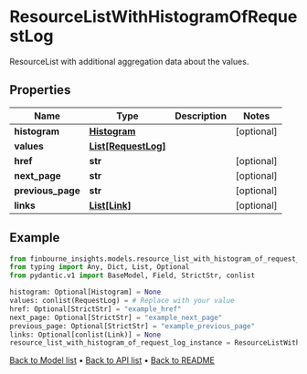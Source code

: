 # ResourceListWithHistogramOfRequestLog

ResourceList with additional aggregation data about the values.
## Properties
Name | Type | Description | Notes
------------ | ------------- | ------------- | -------------
**histogram** | [**Histogram**](Histogram.md) |  | [optional] 
**values** | [**List[RequestLog]**](RequestLog.md) |  | 
**href** | **str** |  | [optional] 
**next_page** | **str** |  | [optional] 
**previous_page** | **str** |  | [optional] 
**links** | [**List[Link]**](Link.md) |  | [optional] 
## Example

```python
from finbourne_insights.models.resource_list_with_histogram_of_request_log import ResourceListWithHistogramOfRequestLog
from typing import Any, Dict, List, Optional
from pydantic.v1 import BaseModel, Field, StrictStr, conlist

histogram: Optional[Histogram] = None
values: conlist(RequestLog) = # Replace with your value
href: Optional[StrictStr] = "example_href"
next_page: Optional[StrictStr] = "example_next_page"
previous_page: Optional[StrictStr] = "example_previous_page"
links: Optional[conlist(Link)] = None
resource_list_with_histogram_of_request_log_instance = ResourceListWithHistogramOfRequestLog(histogram=histogram, values=values, href=href, next_page=next_page, previous_page=previous_page, links=links)

```

[Back to Model list](../README.md#documentation-for-models) &#8226; [Back to API list](../README.md#documentation-for-api-endpoints) &#8226; [Back to README](../README.md)

